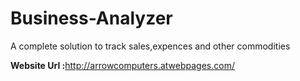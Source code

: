 # Business-Analyzer
A complete solution to track sales,expences and other commodities

<strong>Website Url :</strong>http://arrowcomputers.atwebpages.com/


